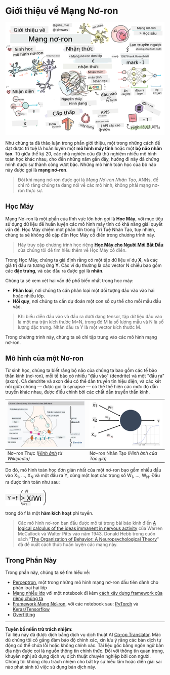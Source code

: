 <!--
CO_OP_TRANSLATOR_METADATA:
{
  "original_hash": "f862a99d88088163df12270e2f2ad6c3",
  "translation_date": "2025-10-03T12:50:52+00:00",
  "source_file": "lessons/3-NeuralNetworks/README.md",
  "language_code": "vi"
}
-->
# Giới thiệu về Mạng Nơ-ron

![Tóm tắt nội dung Giới thiệu Mạng Nơ-ron trong một hình vẽ](../../../../translated_images/ai-neuralnetworks.1c687ae40bc86e834f497844866a26d3e0886650a67a4bbe29442e2f157d3b18.vi.png)

Như chúng ta đã thảo luận trong phần giới thiệu, một trong những cách để đạt được trí tuệ là huấn luyện một **mô hình máy tính** hoặc một **bộ não nhân tạo**. Từ giữa thế kỷ 20, các nhà nghiên cứu đã thử nghiệm nhiều mô hình toán học khác nhau, cho đến những năm gần đây, hướng đi này đã chứng minh được sự thành công vượt bậc. Những mô hình toán học của bộ não này được gọi là **mạng nơ-ron**.

> Đôi khi mạng nơ-ron được gọi là *Mạng Nơ-ron Nhân Tạo*, ANNs, để chỉ rõ rằng chúng ta đang nói về các mô hình, không phải mạng nơ-ron thực sự.

## Học Máy

Mạng Nơ-ron là một phần của lĩnh vực lớn hơn gọi là **Học Máy**, với mục tiêu sử dụng dữ liệu để huấn luyện các mô hình máy tính có khả năng giải quyết vấn đề. Học Máy chiếm một phần lớn trong Trí Tuệ Nhân Tạo, tuy nhiên, chúng ta sẽ không đề cập đến Học Máy cổ điển trong chương trình này.

> Hãy truy cập chương trình học riêng **[Học Máy cho Người Mới Bắt Đầu](http://github.com/microsoft/ml-for-beginners)** của chúng tôi để tìm hiểu thêm về Học Máy cổ điển.

Trong Học Máy, chúng ta giả định rằng có một tập dữ liệu ví dụ **X**, và các giá trị đầu ra tương ứng **Y**. Các ví dụ thường là các vector N chiều bao gồm các **đặc trưng**, và các đầu ra được gọi là **nhãn**.

Chúng ta sẽ xem xét hai vấn đề phổ biến nhất trong học máy:

* **Phân loại**, nơi chúng ta cần phân loại một đối tượng đầu vào vào hai hoặc nhiều lớp.
* **Hồi quy**, nơi chúng ta cần dự đoán một con số cụ thể cho mỗi mẫu đầu vào.

> Khi biểu diễn đầu vào và đầu ra dưới dạng tensor, tập dữ liệu đầu vào là một ma trận kích thước M&times;N, trong đó M là số lượng mẫu và N là số lượng đặc trưng. Nhãn đầu ra Y là một vector kích thước M.

Trong chương trình này, chúng ta sẽ chỉ tập trung vào các mô hình mạng nơ-ron.

## Mô hình của một Nơ-ron

Từ sinh học, chúng ta biết rằng bộ não của chúng ta bao gồm các tế bào thần kinh (nơ-ron), mỗi tế bào có nhiều "đầu vào" (dendrite) và một "đầu ra" (axon). Cả dendrite và axon đều có thể dẫn truyền tín hiệu điện, và các kết nối giữa chúng — được gọi là synapse — có thể thể hiện các mức độ dẫn truyền khác nhau, được điều chỉnh bởi các chất dẫn truyền thần kinh.

![Mô hình của một Nơ-ron](../../../../translated_images/synapse-wikipedia.ed20a9e4726ea1c6a3ce8fec51c0b9bec6181946dca0fe4e829bc12fa3bacf01.vi.jpg) | ![Mô hình của một Nơ-ron](../../../../translated_images/artneuron.1a5daa88d20ebe6f5824ddb89fba0bdaaf49f67e8230c1afbec42909df1fc17e.vi.png)
----|----
Nơ-ron Thực *([Hình ảnh](https://en.wikipedia.org/wiki/Synapse#/media/File:SynapseSchematic_lines.svg) từ Wikipedia)* | Nơ-ron Nhân Tạo *(Hình ảnh của Tác giả)*

Do đó, mô hình toán học đơn giản nhất của một nơ-ron bao gồm nhiều đầu vào X<sub>1</sub>, ..., X<sub>N</sub> và một đầu ra Y, cùng một loạt các trọng số W<sub>1</sub>, ..., W<sub>N</sub>. Đầu ra được tính toán như sau:

<img src="../../../../translated_images/netout.1eb15eb76fd767313e067719f400cec4b0e5090239c3e997c29f6789d4c3c263.vi.png" alt="Y = f\left(\sum_{i=1}^N X_iW_i\right)" width="131" height="53" align="center"/>

trong đó f là một **hàm kích hoạt** phi tuyến.

> Các mô hình nơ-ron ban đầu được mô tả trong bài báo kinh điển [A logical calculus of the ideas immanent in nervous activity](https://www.cs.cmu.edu/~./epxing/Class/10715/reading/McCulloch.and.Pitts.pdf) của Warren McCullock và Walter Pitts vào năm 1943. Donald Hebb trong cuốn sách "[The Organization of Behavior: A Neuropsychological Theory](https://books.google.com/books?id=VNetYrB8EBoC)" đã đề xuất cách thức huấn luyện các mạng này.

## Trong Phần Này

Trong phần này, chúng ta sẽ tìm hiểu về:
* [Perceptron](03-Perceptron/README.md), một trong những mô hình mạng nơ-ron đầu tiên dành cho phân loại hai lớp
* [Mạng nhiều lớp](04-OwnFramework/README.md) với một notebook đi kèm [cách xây dựng framework của riêng chúng ta](04-OwnFramework/OwnFramework.ipynb)
* [Framework Mạng Nơ-ron](05-Frameworks/README.md), với các notebook sau: [PyTorch](05-Frameworks/IntroPyTorch.ipynb) và [Keras/Tensorflow](05-Frameworks/IntroKerasTF.ipynb)
* [Overfitting](../../../../lessons/3-NeuralNetworks/05-Frameworks)

---

**Tuyên bố miễn trừ trách nhiệm**:  
Tài liệu này đã được dịch bằng dịch vụ dịch thuật AI [Co-op Translator](https://github.com/Azure/co-op-translator). Mặc dù chúng tôi cố gắng đảm bảo độ chính xác, xin lưu ý rằng các bản dịch tự động có thể chứa lỗi hoặc không chính xác. Tài liệu gốc bằng ngôn ngữ bản địa nên được coi là nguồn thông tin chính thức. Đối với thông tin quan trọng, khuyến nghị sử dụng dịch vụ dịch thuật chuyên nghiệp bởi con người. Chúng tôi không chịu trách nhiệm cho bất kỳ sự hiểu lầm hoặc diễn giải sai nào phát sinh từ việc sử dụng bản dịch này.